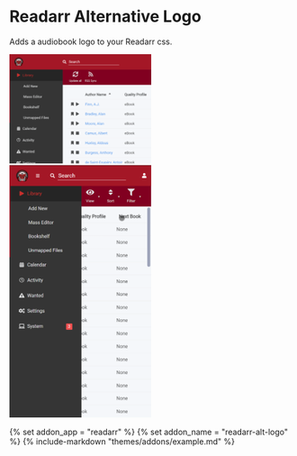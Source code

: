 # Readarr Alternative Logo

Adds a audiobook logo to your Readarr css.

<p>
<a href="desktop.png" rel="noopener"><img src="desktop.png" alt="Screen Shot 1" width="50%" /></a>
<a href="mobile.png" rel="noopener"><img src="mobile.png" alt="Screen Shot 1" width="50%" /></a>
</p>


{% set addon_app = "readarr" %}
{% set addon_name = "readarr-alt-logo" %}
{% include-markdown "themes/addons/example.md" %}
